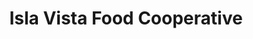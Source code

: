 ---
title: "Isla Vista Food Cooperative"
url: /isla-vista/isla-vista-food-cooperative/
shop: Lebensmittel
---